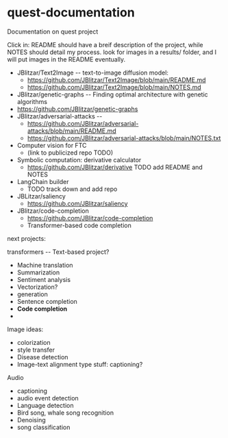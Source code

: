 # quest-documentation

Documentation on quest project

Click in: README should have a breif description of the project, while NOTES should detail my process. look for images in a results/ folder, and I will put images in the README eventually.

 - JBlitzar/Text2Image -- text-to-image diffusion model:
   - https://github.com/JBlitzar/Text2Image/blob/main/README.md
   -  https://github.com/JBlitzar/Text2Image/blob/main/NOTES.md
 -  JBlitzar/genetic-graphs -- Finding optimal architecture with genetic algorithms
   -  https://github.com/JBlitzar/genetic-graphs
- JBlitzar/adversarial-attacks --
  - https://github.com/JBlitzar/adversarial-attacks/blob/main/README.md
  - https://github.com/JBlitzar/adversarial-attacks/blob/main/NOTES.txt
- Computer vision for FTC
  - (link to publicized repo TODO)
- Symbolic computation: derivative calculator
  - https://github.com/JBlitzar/derivative TODO add README and NOTES
- LangChain builder
  - TODO track down and add repo
- JBLitzar/saliency
  - https://github.com/JBlitzar/saliency
- JBlitzar/code-completion
  - https://github.com/JBlitzar/code-completion
  - Transformer-based code completion

next projects:

transformers -- Text-based project?
 - Machine translation
 - Summarization
 - Sentiment analysis
 - Vectorization?
 - generation
 - Sentence completion
 - **Code completion**
 - 

Image ideas:
 - colorization
 - style transfer
 - Disease detection
 - Image-text alignment type stuff: captioning?

Audio
 - captioning
 - audio event detection
 - Language detection
 - Bird song, whale song recognition
 - Denoising
 - song classification
